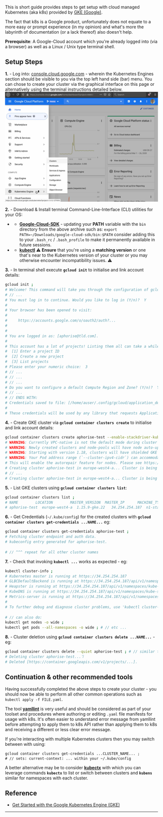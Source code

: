 This is short guide provides steps to get setup with cloud managed Kubernetes (aka k8s) provided by [GKE (Google)](https://cloud.google.com/sdk/gcloud/reference/container/clusters).

The fact that k8s is a Google product, unfortunately does not equate to a more easy or prompt experience (in my opinion) and what's more the labyrinth of documentation (or a lack thereof) also doesn't help.

**Prerequisite**: A Google-Cloud account which you're already logged into (via a browser) as well as a Linux / Unix type terminal shell.

## Setup Steps
 **1.** - Log into: [console.cloud.google.com](https://console.cloud.google.com/) - wherein the Kubernetes Engines section should be visible to you via the top left hand side (bar) menu. You can chose to create your cluster via the graphical interface on this page or alternatively using the terminal instructions detailed below. ![url: console.cloud.google.com](/console-cloud-google2.jpg)

 **2.** - Download & Install terminal Command-Line-Interface (CLI) utilities for your OS:
  - - **[Google-Cloud-SDK](https://cloud.google.com/sdk/docs/downloads-versioned-archives#installation_instructions)** - updating your **PATH** variable with the `bin` directory from the above archive such as: `export PATH=~/Downloads/google-cloud-sdk/bin:$PATH` consider adding this to your `.bash_rc` / `.bash_profile` to make it permanently available in future sessions.

  - - **[kubectl](https://kubernetes.io/docs/tasks/tools/install-kubectl/)** :warning: **Ensure** that you're using a **matching version** or one that's near to the Kubernetes version of your cluster or you may otherwise encounter incompatibility issues. :warning:

 **3.** - In terminal shell execute **`gcloud init`** to initialise and link account details:
 ```bash
gcloud init ;
 # Welcome! This command will take you through the configuration of gcloud.
 # // ...
 # You must log in to continue. Would you like to log in (Y/n)?  Y
 #
 # Your browser has been opened to visit:
 #
 #     https://accounts.google.com/o/oauth2/auth?...
 #
 #
 # You are logged in as: [aphorise@tld.com].
 #
 # This account has a lot of projects! Listing them all can take a while.
 #  [1] Enter a project ID
 #  [2] Create a new project
 #  [3] List projects
 # Please enter your numeric choice:  3
 # // ...
 # // ...
 # // ...
 # Do you want to configure a default Compute Region and Zone? (Y/n)?  Y
 # // ...
 # // ENDS WITH:
 # Credentials saved to file: [/home/auser/.config/gcloud/application_default_credentials.json]
 #
 # These credentials will be used by any library that requests Application Default Credentials (ADC).
```

 **4.** - Create GKE cluster via **`gcloud container clusters create`** to initialise and link account details:
 ```bash
gcloud container clusters create aphorise-test --enable-stackdriver-kubernetes --enable-stackdriver-kubernetes --subnetwork default ; # // --num-nodes N --disk-size N ...
 # WARNING: Currently VPC-native is not the default mode during cluster creation. In the future, this will become the default mode and can be disabled using `--no-enable-ip-alias` flag.  Use # `--[no-]enable-ip-alias` flag to suppress this warning.
 # WARNING: Newly created clusters and node-pools will have node auto-upgrade enabled by default. This can be disabled using the `--no-enable-autoupgrade` flag.
 # WARNING: Starting with version 1.18, clusters will have shielded GKE nodes by default.
 # WARNING: Your Pod address range (`--cluster-ipv4-cidr`) can accommodate at most 1008 node(s).
 # This will enable the autorepair feature for nodes. Please see https://cloud.google.com/kubernetes-engine/docs/node-auto-repair for more information on node autorepairs.
 # Creating cluster aphorise-test in europe-west4-a... Cluster is being deployed...⠛
 # // ...
 # Creating cluster aphorise-test in europe-west4-a... Cluster is being health-checked (master is healthy)...done.
```

 **5.** - List GKE clusters using **`gcloud container clusters list`**:
 ```bash
gcloud container clusters list ;
 # NAME        LOCATION        MASTER_VERSION  MASTER_IP      MACHINE_TYPE   NODE_VERSION   NUM_NODES  STATUS
 # aphorise-test  europe-west4-a  1.15.9-gke.22   34.254.254.187  n1-standard-1  1.15.9-gke.22  3          RUNNING
```
 
 **6.** - Get Credentials (`~/.kube/config`) for the created clusters with **`gcloud container clusters get-credentials ...NAME...`** eg:
 ```bash
gcloud container clusters get-credentials aphorise-test ;
 # Fetching cluster endpoint and auth data.
 # kubeconfig entry generated for aphorise-test.

# // ^^^ repeat for all other cluster names
```

 **7.** - Check that invoking **`kubectl ...`** works as expected - eg:
 ```bash
kubectl cluster-info ;
 # Kubernetes master is running at https://34.254.254.187
 # GLBCDefaultBackend is running at https://34.254.254.187/api/v1/namespaces/kube-system/services/default-http-backend:http/proxy
 # Heapster is running at https://34.254.254.187/api/v1/namespaces/kube-system/services/heapster/proxy
 # KubeDNS is running at https://34.254.254.187/api/v1/namespaces/kube-system/services/kube-dns:dns/proxy
 # Metrics-server is running at https://34.254.254.187/api/v1/namespaces/kube-system/services/https:metrics-server:/proxy
 # 
 # To further debug and diagnose cluster problems, use 'kubectl cluster-info dump'.

# // can also do:
kubectl get nodes -o wide ;
kubectl get pods --all-namespaces -o wide ; # // etc ...
```

 **8.** - Cluster deletion using **`gcloud container clusters delete ...NAME...`** - eg:
 ```bash
gcloud container clusters delete --quiet aphorise-test ; # // similar to force delete will not prompt for yes/no
 # Deleting cluster aphorise-test...⠹
 # Deleted [https://container.googleapis.com/v1/projects/...].
```


## Continuation & other recommended tools
Having successfully completed the above steps to create your cluster - you should now be able to perform all other common operations such as `kubectl apply -f FILE.yaml`.

The tool **[yamllint](https://yamllint.readthedocs.io/en/stable/)** is very useful and should be considered as part of your toolset and procedures where authoring or editing `.yaml` file manifests for usage with k8s. It's often easier to understand error message from yamllint before attempting to apply them to k8s API rather than applying them to k8s and receiving a different or less clear error message.  

If you're interacting with multiple Kubernetes clusters then you may switch between with using:
```
gcloud container clusters get-credentials ...CLUSTER_NAME... ;
# // sets: current-context: ... within your ~/.kube/config
```
A better alternative may be to consider **[kubectx](https://github.com/ahmetb/kubectx)** with which you can leverage commands **`kubectx`** to list or switch between clusters and **`kubens`** similar for namespaces with each cluster.


## Reference
 * [Get Started with the Google Kubernetes Engine (GKE)](https://docs.bitnami.com/kubernetes/get-started-gke/)

------